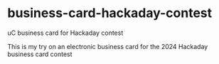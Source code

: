 # business-card-hackaday-contest
 uC business card for Hackaday contest

 This is my try on an electronic business card for the 2024 Hackaday business card contest
